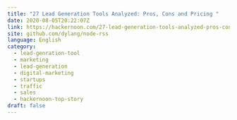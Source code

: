 ```yaml
---
title: "27 Lead Generation Tools Analyzed: Pros, Cons and Pricing "
date: 2020-08-05T20:22:07Z
link: https://hackernoon.com/27-lead-generation-tools-analyzed-pros-cons-and-pricing-232o3esu?source=rss&utm_medium=RSS&utm_source=news.12bit.vn
site: github.com/dylang/node-rss
language: English
category:
  - lead-genration-tool
  - marketing
  - lead-generation
  - digital-marketing
  - startups
  - traffic
  - sales
  - hackernoon-top-story
draft: false
---
```

